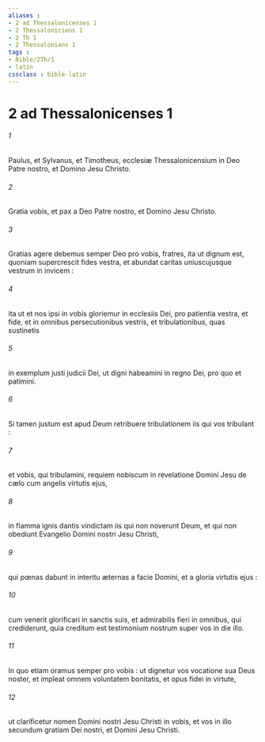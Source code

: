 ```yaml
---
aliases : 
- 2 ad Thessalonicenses 1
- 2 Thessaloniciens 1
- 2 Th 1
- 2 Thessalonians 1
tags : 
- Bible/2Th/1
- latin
cssclass : bible-latin
---
```


# 2 ad Thessalonicenses 1

###### 1
Paulus, et Sylvanus, et Timotheus, ecclesiæ Thessalonicensium in Deo Patre nostro, et Domino Jesu Christo.
###### 2
Gratia vobis, et pax a Deo Patre nostro, et Domino Jesu Christo.
###### 3
Gratias agere debemus semper Deo pro vobis, fratres, ita ut dignum est, quoniam supercrescit fides vestra, et abundat caritas uniuscujusque vestrum in invicem :
###### 4
ita ut et nos ipsi in vobis gloriemur in ecclesiis Dei, pro patientia vestra, et fide, et in omnibus persecutionibus vestris, et tribulationibus, quas sustinetis
###### 5
in exemplum justi judicii Dei, ut digni habeamini in regno Dei, pro quo et patimini.
###### 6
Si tamen justum est apud Deum retribuere tribulationem iis qui vos tribulant :
###### 7
et vobis, qui tribulamini, requiem nobiscum in revelatione Domini Jesu de cælo cum angelis virtutis ejus,
###### 8
in flamma ignis dantis vindictam iis qui non noverunt Deum, et qui non obediunt Evangelio Domini nostri Jesu Christi,
###### 9
qui pœnas dabunt in interitu æternas a facie Domini, et a gloria virtutis ejus :
###### 10
cum venerit glorificari in sanctis suis, et admirabilis fieri in omnibus, qui crediderunt, quia creditum est testimonium nostrum super vos in die illo.
###### 11
In quo etiam oramus semper pro vobis : ut dignetur vos vocatione sua Deus noster, et impleat omnem voluntatem bonitatis, et opus fidei in virtute,
###### 12
ut clarificetur nomen Domini nostri Jesu Christi in vobis, et vos in illo secundum gratiam Dei nostri, et Domini Jesu Christi.
